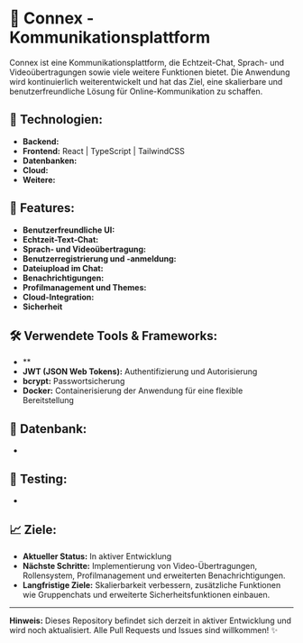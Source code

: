 # 🚀 Connex - Kommunikationsplattform  

Connex ist eine Kommunikationsplattform, die Echtzeit-Chat, Sprach- und Videoübertragungen sowie viele weitere Funktionen bietet. Die Anwendung wird kontinuierlich weiterentwickelt und hat das Ziel, eine skalierbare und benutzerfreundliche Lösung für Online-Kommunikation zu schaffen.  

## 🔧 **Technologien:**  
- **Backend:**
- **Frontend:** React | TypeScript | TailwindCSS  
- **Datenbanken:**
- **Cloud:** 
- **Weitere:**

## 📂 **Features:**  
- **Benutzerfreundliche UI:** 
- **Echtzeit-Text-Chat:** 
- **Sprach- und Videoübertragung:**   
- **Benutzerregistrierung und -anmeldung:**   
- **Dateiupload im Chat:**
- **Benachrichtigungen:**   
- **Profilmanagement und Themes:** 
- **Cloud-Integration:**
- **Sicherheit**

## 🛠 **Verwendete Tools & Frameworks:**  
- ** 
- **JWT (JSON Web Tokens):** Authentifizierung und Autorisierung  
- **bcrypt:** Passwortsicherung  
- **Docker:** Containerisierung der Anwendung für eine flexible Bereitstellung   

## 📝 **Datenbank:**  
-

## 🧪 **Testing:**  
-  

## 📈 **Ziele:**  
- **Aktueller Status:** In aktiver Entwicklung  
- **Nächste Schritte:** Implementierung von Video-Übertragungen, Rollensystem, Profilmanagement und erweiterten Benachrichtigungen.  
- **Langfristige Ziele:** Skalierbarkeit verbessern, zusätzliche Funktionen wie Gruppenchats und erweiterte Sicherheitsfunktionen einbauen.  

---

**Hinweis:** Dieses Repository befindet sich derzeit in aktiver Entwicklung und wird noch aktualisiert. Alle Pull Requests und Issues sind willkommen! ✨  


